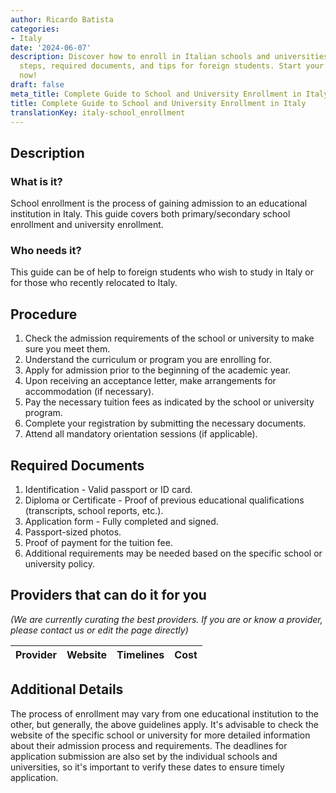 ```yaml
---
author: Ricardo Batista
categories:
- Italy
date: '2024-06-07'
description: Discover how to enroll in Italian schools and universities, including
  steps, required documents, and tips for foreign students. Start your application
  now!
draft: false
meta_title: Complete Guide to School and University Enrollment in Italy
title: Complete Guide to School and University Enrollment in Italy
translationKey: italy-school_enrollment
---
```


## Description
### What is it?
School enrollment is the process of gaining admission to an educational institution in Italy. This guide covers both primary/secondary school enrollment and university enrollment.

### Who needs it?
This guide can be of help to foreign students who wish to study in Italy or for those who recently relocated to Italy.

## Procedure
1. Check the admission requirements of the school or university to make sure you meet them.
2. Understand the curriculum or program you are enrolling for.
3. Apply for admission prior to the beginning of the academic year.
4. Upon receiving an acceptance letter, make arrangements for accommodation (if necessary).
5. Pay the necessary tuition fees as indicated by the school or university program.
6. Complete your registration by submitting the necessary documents.
7. Attend all mandatory orientation sessions (if applicable).

## Required Documents
1. Identification - Valid passport or ID card.
2. Diploma or Certificate - Proof of previous educational qualifications (transcripts, school reports, etc.).
3. Application form - Fully completed and signed.
4. Passport-sized photos.
5. Proof of payment for the tuition fee.
6. Additional requirements may be needed based on the specific school or university policy.

## Providers that can do it for you
_(We are currently curating the best providers. If you are or know a provider, please contact us or edit the page directly)_

| Provider        |     Website     |     Timelines    |       Cost      |
| --------------- | --------------- |  :-------------: | :-------------: |

## Additional Details
The process of enrollment may vary from one educational institution to the other, but generally, the above guidelines apply. It's advisable to check the website of the specific school or university for more detailed information about their admission process and requirements. The deadlines for application submission are also set by the individual schools and universities, so it's important to verify these dates to ensure timely application.